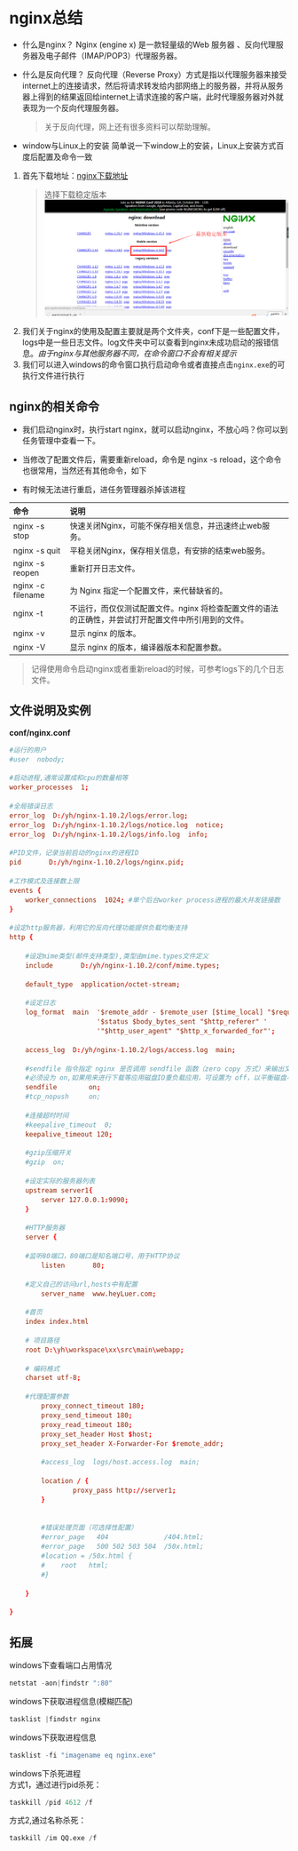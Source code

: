
# nginx总结
- 什么是nginx？
Nginx (engine x) 是一款轻量级的Web 服务器 、反向代理服务器及电子邮件（IMAP/POP3）代理服务器。

- 什么是反向代理？
反向代理（Reverse Proxy）方式是指以代理服务器来接受internet上的连接请求，然后将请求转发给内部网络上的服务器，并将从服务器上得到的结果返回给internet上请求连接的客户端，此时代理服务器对外就表现为一个反向代理服务器。

    > 关于反向代理，网上还有很多资料可以帮助理解。

- window与Linux上的安装
简单说一下window上的安装，Linux上安装方式百度后配置及命令一致

1. 首先下载地址：[nginx下载地址](http://nginx.org/en/download.html)
    > 选择下载稳定版本
    ![稳定版本位置](img/nginxdownload.jpg)
2. 我们关于nginx的使用及配置主要就是两个文件夹，conf下是一些配置文件，logs中是一些日志文件。log文件夹中可以查看到nginx未成功启动的报错信息。*由于nginx与其他服务器不同，在命令窗口不会有相关提示*
3. 我们可以进入windows的命令窗口执行启动命令或者直接点击`nginx.exe`的可执行文件进行执行

## nginx的相关命令
- 我们启动nginx时，执行start nginx，就可以启动nginx，不放心吗？你可以到任务管理中查看一下。

- 当修改了配置文件后，需要重新reload，命令是 nginx -s reload，这个命令也很常用，当然还有其他命令，如下

- 有时候无法进行重启，进任务管理器杀掉该进程


命令|说明
:--|:--
nginx -s stop| 快速关闭Nginx，可能不保存相关信息，并迅速终止web服务。
nginx -s quit| 平稳关闭Nginx，保存相关信息，有安排的结束web服务。
nginx -s reopen| 重新打开日志文件。
nginx -c filename| 为 Nginx 指定一个配置文件，来代替缺省的。
nginx -t| 不运行，而仅仅测试配置文件。nginx 将检查配置文件的语法的正确性，并尝试打开配置文件中所引用到的文件。
nginx -v| 显示 nginx 的版本。
nginx -V| 显示 nginx 的版本，编译器版本和配置参数。

> 记得使用命令启动nginx或者重新reload的时候，可参考logs下的几个日志文件。



## 文件说明及实例
**conf/nginx.conf**
```conf
#运行的用户
#user  nobody;
 
#启动进程,通常设置成和cpu的数量相等
worker_processes  1;
 
#全局错误日志
error_log  D:/yh/nginx-1.10.2/logs/error.log;
error_log  D:/yh/nginx-1.10.2/logs/notice.log  notice;
error_log  D:/yh/nginx-1.10.2/logs/info.log  info;
 
#PID文件，记录当前启动的nginx的进程ID
pid       D:/yh/nginx-1.10.2/logs/nginx.pid;
 
#工作模式及连接数上限
events {
    worker_connections  1024; #单个后台worker process进程的最大并发链接数
}
 
#设定http服务器，利用它的反向代理功能提供负载均衡支持
http {
 
    #设定mime类型(邮件支持类型),类型由mime.types文件定义
    include       D:/yh/nginx-1.10.2/conf/mime.types;
     
    default_type  application/octet-stream;
 
    #设定日志
    log_format  main  '$remote_addr - $remote_user [$time_local] "$request" '
                      '$status $body_bytes_sent "$http_referer" '
                      '"$http_user_agent" "$http_x_forwarded_for"';
 
    access_log  D:/yh/nginx-1.10.2/logs/access.log  main;
     
    #sendfile 指令指定 nginx 是否调用 sendfile 函数（zero copy 方式）来输出文件，对于普通应用，
    #必须设为 on,如果用来进行下载等应用磁盘IO重负载应用，可设置为 off，以平衡磁盘与网络I/O处理速度，降低系统的uptime.
    sendfile        on;
    #tcp_nopush     on;
 
    #连接超时时间
    #keepalive_timeout  0;
    keepalive_timeout 120;
 
    #gzip压缩开关
    #gzip  on;
     
    #设定实际的服务器列表
    upstream server1{
        server 127.0.0.1:9090;
    }
 
    #HTTP服务器
    server {
     
    #监听80端口，80端口是知名端口号，用于HTTP协议
        listen       80;
         
    #定义自己的访问url,hosts中有配置
        server_name  www.heyLuer.com;
 
    #首页
    index index.html
          
    # 项目路径
    root D:\yh\workspace\xx\src\main\webapp;
         
    # 编码格式
    charset utf-8;
         
    #代理配置参数
        proxy_connect_timeout 180;
        proxy_send_timeout 180;
        proxy_read_timeout 180;
        proxy_set_header Host $host;
        proxy_set_header X-Forwarder-For $remote_addr;
         
        #access_log  logs/host.access.log  main;
 
        location / {
                proxy_pass http://server1;
        }
 
         
        #错误处理页面（可选择性配置）
        #error_page   404              /404.html;
        #error_page   500 502 503 504  /50x.html;
        #location = /50x.html {
        #    root   html;
        #}
         
    }
 
}
```

## 拓展

windows下查看端口占用情况
```s
netstat -aon|findstr ":80"
```
windows下获取进程信息(模糊匹配)
```s
tasklist |findstr nginx
```
windows下获取进程信息
```s
tasklist -fi "imagename eq nginx.exe"
```
windows下杀死进程<br>
方式1，通过进行pid杀死：
```s
taskkill /pid 4612 /f
```
方式2,通过名称杀死：
```s
taskkill /im QQ.exe /f
```


